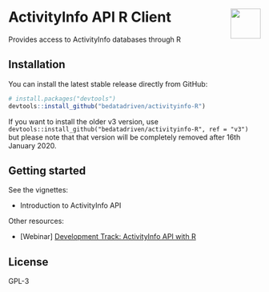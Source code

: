
# ActivityInfo API R Client <a href="https://www.activityinfo.org/"><img src="https://www.activityinfo.org/about/assets/images/logo-activityinfo.png" align="right" width="60"/></a>

Provides access to ActivityInfo databases through R 

## Installation

You can install the latest stable release directly from GitHub:

```r
# install.packages("devtools")
devtools::install_github("bedatadriven/activityinfo-R")
```

If you want to install the older v3 version, use 
`devtools::install_github("bedatadriven/activityinfo-R", ref = "v3")` 
but please note that that version will be completely removed 
after 16th January 2020.

## Getting started

See the vignettes:

+ Introduction to ActivityInfo API

Other resources:

+ [Webinar] [Development Track: ActivityInfo API with R](https://bedatadriven.wistia.com/medias/sj5143awy0)

## License

GPL-3
